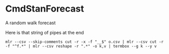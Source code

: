 # CmdStanForecast
A random walk forecast

Here is that string of pipes at the end
```
mlr --csv --skip-comments cut -r -x -f "__$" o.csv | mlr --csv cut -r -f "^f.*" | mlr --csv reshape -r ".*" -o k,v | termbox --g k --y v
```
